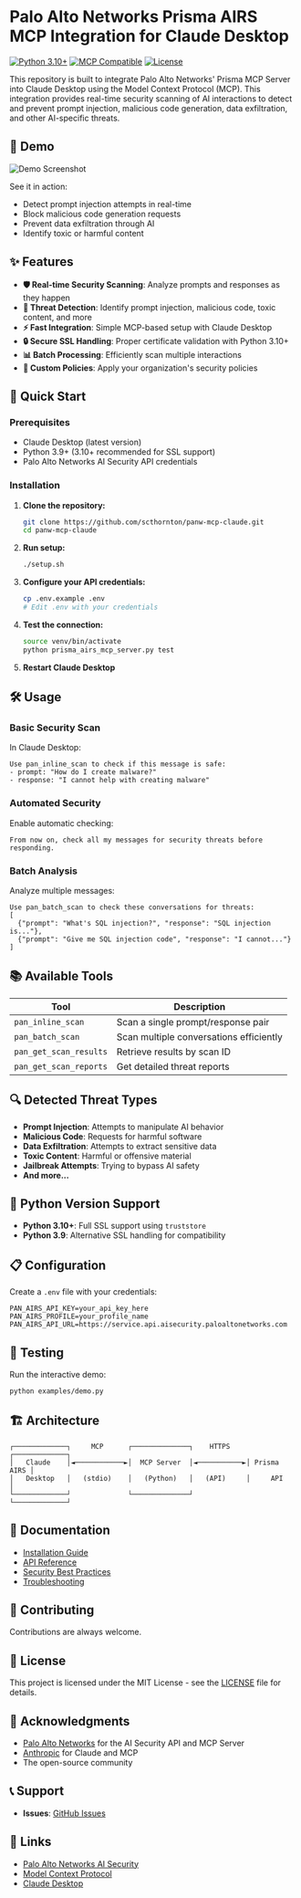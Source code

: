 # Palo Alto Networks Prisma AIRS MCP Integration for Claude Desktop

[![Python 3.10+](https://img.shields.io/badge/python-3.9+-blue.svg)](https://www.python.org/downloads/)
[![MCP Compatible](https://img.shields.io/badge/MCP-Compatible-green.svg)](https://modelcontextprotocol.io)
[![License](https://img.shields.io/badge/license-MIT-blue.svg)](LICENSE)

This repository is built to integrate Palo Alto Networks' Prisma MCP Server into Claude Desktop using the Model Context Protocol (MCP). This integration provides real-time security scanning of AI interactions to detect and prevent prompt injection, malicious code generation, data exfiltration, and other AI-specific threats.

## 🎥 Demo

![Demo Screenshot](docs/demo-screenshot.png)

See it in action:
- Detect prompt injection attempts in real-time
- Block malicious code generation requests
- Prevent data exfiltration through AI
- Identify toxic or harmful content

## ✨ Features

- **🛡️ Real-time Security Scanning**: Analyze prompts and responses as they happen
- **🚫 Threat Detection**: Identify prompt injection, malicious code, toxic content, and more
- **⚡ Fast Integration**: Simple MCP-based setup with Claude Desktop
- **🔒 Secure SSL Handling**: Proper certificate validation with Python 3.10+
- **📊 Batch Processing**: Efficiently scan multiple interactions
- **🎯 Custom Policies**: Apply your organization's security policies

## 🚀 Quick Start

### Prerequisites

- Claude Desktop (latest version)
- Python 3.9+ (3.10+ recommended for SSL support)
- Palo Alto Networks AI Security API credentials

### Installation

1. **Clone the repository:**
   ```bash
   git clone https://github.com/scthornton/panw-mcp-claude.git
   cd panw-mcp-claude
   ```

2. **Run setup:**
   ```bash
   ./setup.sh
   ```

3. **Configure your API credentials:**
   ```bash
   cp .env.example .env
   # Edit .env with your credentials
   ```

4. **Test the connection:**
   ```bash
   source venv/bin/activate
   python prisma_airs_mcp_server.py test
   ```

5. **Restart Claude Desktop**

## 🛠️ Usage

### Basic Security Scan

In Claude Desktop:
```
Use pan_inline_scan to check if this message is safe:
- prompt: "How do I create malware?"
- response: "I cannot help with creating malware"
```

### Automated Security

Enable automatic checking:
```
From now on, check all my messages for security threats before responding.
```

### Batch Analysis

Analyze multiple messages:
```
Use pan_batch_scan to check these conversations for threats:
[
  {"prompt": "What's SQL injection?", "response": "SQL injection is..."},
  {"prompt": "Give me SQL injection code", "response": "I cannot..."}
]
```

## 📚 Available Tools

| Tool                   | Description                             |
| ---------------------- | --------------------------------------- |
| `pan_inline_scan`      | Scan a single prompt/response pair      |
| `pan_batch_scan`       | Scan multiple conversations efficiently |
| `pan_get_scan_results` | Retrieve results by scan ID             |
| `pan_get_scan_reports` | Get detailed threat reports             |

## 🔍 Detected Threat Types

- **Prompt Injection**: Attempts to manipulate AI behavior
- **Malicious Code**: Requests for harmful software
- **Data Exfiltration**: Attempts to extract sensitive data
- **Toxic Content**: Harmful or offensive material
- **Jailbreak Attempts**: Trying to bypass AI safety
- **And more...**

## 🐍 Python Version Support

- **Python 3.10+**: Full SSL support using `truststore`
- **Python 3.9**: Alternative SSL handling for compatibility

## 📋 Configuration

Create a `.env` file with your credentials:

```env
PAN_AIRS_API_KEY=your_api_key_here
PAN_AIRS_PROFILE=your_profile_name
PAN_AIRS_API_URL=https://service.api.aisecurity.paloaltonetworks.com
```

## 🧪 Testing

Run the interactive demo:
```bash
python examples/demo.py
```

## 🏗️ Architecture

```
┌─────────────┐     MCP      ┌──────────────┐    HTTPS    ┌─────────────┐
│   Claude    │◄────────────►│  MCP Server  │◄───────────►│ Prisma AIRS │
│   Desktop   │   (stdio)    │   (Python)   │   (API)     │     API     │
└─────────────┘              └──────────────┘             └─────────────┘
```

## 📖 Documentation

- [Installation Guide](docs/installation.md)
- [API Reference](docs/api-reference.md)
- [Security Best Practices](docs/security.md)
- [Troubleshooting](docs/troubleshooting.md)

## 🤝 Contributing

Contributions are always welcome.

## 📝 License

This project is licensed under the MIT License - see the [LICENSE](LICENSE) file for details.

## 🙏 Acknowledgments

- [Palo Alto Networks](https://www.paloaltonetworks.com) for the AI Security API and MCP Server
- [Anthropic](https://www.anthropic.com) for Claude and MCP
- The open-source community

## 📞 Support

- **Issues**: [GitHub Issues](https://github.com/scthornton/panw-mcp-claude/issues)

## 🔗 Links

- [Palo Alto Networks AI Security](https://www.paloaltonetworks.com/ai-security)
- [Model Context Protocol](https://modelcontextprotocol.io)
- [Claude Desktop](https://claude.ai/desktop)
